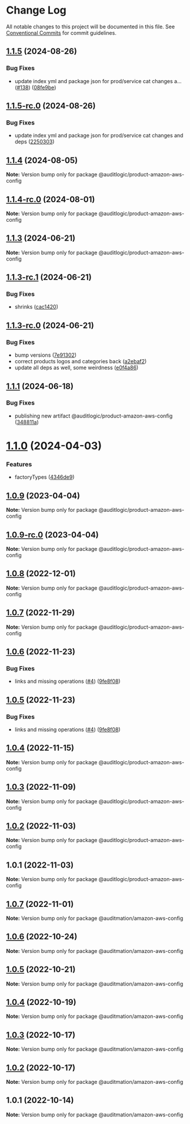 # Change Log

All notable changes to this project will be documented in this file.
See [Conventional Commits](https://conventionalcommits.org) for commit guidelines.

## [1.1.5](https://github.com/auditlogic/product/compare/@auditlogic/product-amazon-aws-config@1.1.4...@auditlogic/product-amazon-aws-config@1.1.5) (2024-08-26)


### Bug Fixes

* update index yml and package json for prod/service cat changes a… ([#138](https://github.com/auditlogic/product/issues/138)) ([08fe9be](https://github.com/auditlogic/product/commit/08fe9beb1c8457462a19bc69caa02e6212d97e1a))





## [1.1.5-rc.0](https://github.com/auditlogic/product/compare/@auditlogic/product-amazon-aws-config@1.1.4...@auditlogic/product-amazon-aws-config@1.1.5-rc.0) (2024-08-26)


### Bug Fixes

* update index yml and package json for prod/service cat changes and deps ([2250303](https://github.com/auditlogic/product/commit/225030363a363608240135b7ebed386b28f01e4b))





## [1.1.4](https://github.com/auditlogic/product/compare/@auditlogic/product-amazon-aws-config@1.1.3...@auditlogic/product-amazon-aws-config@1.1.4) (2024-08-05)

**Note:** Version bump only for package @auditlogic/product-amazon-aws-config





## [1.1.4-rc.0](https://github.com/auditlogic/product/compare/@auditlogic/product-amazon-aws-config@1.1.3...@auditlogic/product-amazon-aws-config@1.1.4-rc.0) (2024-08-01)

**Note:** Version bump only for package @auditlogic/product-amazon-aws-config





## [1.1.3](https://github.com/auditlogic/product/compare/@auditlogic/product-amazon-aws-config@1.1.3-rc.1...@auditlogic/product-amazon-aws-config@1.1.3) (2024-06-21)

**Note:** Version bump only for package @auditlogic/product-amazon-aws-config





## [1.1.3-rc.1](https://github.com/auditlogic/product/compare/@auditlogic/product-amazon-aws-config@1.1.3-rc.0...@auditlogic/product-amazon-aws-config@1.1.3-rc.1) (2024-06-21)


### Bug Fixes

* shrinks ([cac1420](https://github.com/auditlogic/product/commit/cac14200fefcd8183ab69fe89a47bd3f70f563e9))





## [1.1.3-rc.0](https://github.com/auditlogic/product/compare/@auditlogic/product-amazon-aws-config@1.1.1...@auditlogic/product-amazon-aws-config@1.1.3-rc.0) (2024-06-21)


### Bug Fixes

* bump versions ([7e91302](https://github.com/auditlogic/product/commit/7e913023b8b312150ed7762c32fbbe616be71de5))
* correct products logos and categories back ([a2ebaf2](https://github.com/auditlogic/product/commit/a2ebaf2efe8e232e6ff22c774c456048771f9469))
* update all deps as well, some weirdness ([e0f4a86](https://github.com/auditlogic/product/commit/e0f4a864714e2d3de6bbf3da014d5312fe53be2f))





## [1.1.1](https://github.com/auditlogic/product/compare/@auditlogic/product-amazon-aws-config@1.1.0...@auditlogic/product-amazon-aws-config@1.1.1) (2024-06-18)


### Bug Fixes

* publishing new artifact @auditlogic/product-amazon-aws-config ([348811a](https://github.com/auditlogic/product/commit/348811ac1d9162f62b1f5430634b576b2364f115))





# [1.1.0](https://github.com/auditlogic/product/compare/@auditlogic/product-amazon-aws-config@1.0.9...@auditlogic/product-amazon-aws-config@1.1.0) (2024-04-03)


### Features

* factoryTypes ([4346de9](https://github.com/auditlogic/product/commit/4346de92693aee892fccf725338ffc7b80ab182b))





## [1.0.9](https://github.com/auditlogic/product/compare/@auditlogic/product-amazon-aws-config@1.0.8...@auditlogic/product-amazon-aws-config@1.0.9) (2023-04-04)

**Note:** Version bump only for package @auditlogic/product-amazon-aws-config





## [1.0.9-rc.0](https://github.com/auditlogic/product/compare/@auditlogic/product-amazon-aws-config@1.0.8...@auditlogic/product-amazon-aws-config@1.0.9-rc.0) (2023-04-04)

**Note:** Version bump only for package @auditlogic/product-amazon-aws-config





## [1.0.8](https://github.com/auditlogic/product/compare/@auditlogic/product-amazon-aws-config@1.0.7...@auditlogic/product-amazon-aws-config@1.0.8) (2022-12-01)

**Note:** Version bump only for package @auditlogic/product-amazon-aws-config





## [1.0.7](https://github.com/auditlogic/product/compare/@auditlogic/product-amazon-aws-config@1.0.6...@auditlogic/product-amazon-aws-config@1.0.7) (2022-11-29)

**Note:** Version bump only for package @auditlogic/product-amazon-aws-config





## [1.0.6](https://github.com/auditlogic/product/compare/@auditlogic/product-amazon-aws-config@1.0.4...@auditlogic/product-amazon-aws-config@1.0.6) (2022-11-23)


### Bug Fixes

* links and missing operations ([#4](https://github.com/auditlogic/product/issues/4)) ([9fe8f08](https://github.com/auditlogic/product/commit/9fe8f08fe7c57fdb79f991ac35bd6ac2e7dcad38))





## [1.0.5](https://github.com/auditlogic/product/compare/@auditlogic/product-amazon-aws-config@1.0.4...@auditlogic/product-amazon-aws-config@1.0.5) (2022-11-23)


### Bug Fixes

* links and missing operations ([#4](https://github.com/auditlogic/product/issues/4)) ([9fe8f08](https://github.com/auditlogic/product/commit/9fe8f08fe7c57fdb79f991ac35bd6ac2e7dcad38))





## [1.0.4](https://github.com/auditlogic/product/compare/@auditlogic/product-amazon-aws-config@1.0.3...@auditlogic/product-amazon-aws-config@1.0.4) (2022-11-15)

**Note:** Version bump only for package @auditlogic/product-amazon-aws-config





## [1.0.3](https://github.com/auditlogic/product/compare/@auditlogic/product-amazon-aws-config@1.0.2...@auditlogic/product-amazon-aws-config@1.0.3) (2022-11-09)

**Note:** Version bump only for package @auditlogic/product-amazon-aws-config





## [1.0.2](https://github.com/auditlogic/product/compare/@auditlogic/product-amazon-aws-config@1.0.1...@auditlogic/product-amazon-aws-config@1.0.2) (2022-11-03)

**Note:** Version bump only for package @auditlogic/product-amazon-aws-config





## 1.0.1 (2022-11-03)

**Note:** Version bump only for package @auditlogic/product-amazon-aws-config





## [1.0.7](https://github.com/auditmation/store-content/compare/@auditmation/amazon-aws-config@1.0.6...@auditmation/amazon-aws-config@1.0.7) (2022-11-01)

**Note:** Version bump only for package @auditmation/amazon-aws-config





## [1.0.6](https://github.com/auditmation/store-content/compare/@auditmation/amazon-aws-config@1.0.5...@auditmation/amazon-aws-config@1.0.6) (2022-10-24)

**Note:** Version bump only for package @auditmation/amazon-aws-config





## [1.0.5](https://github.com/auditmation/store-content/compare/@auditmation/amazon-aws-config@1.0.4...@auditmation/amazon-aws-config@1.0.5) (2022-10-21)

**Note:** Version bump only for package @auditmation/amazon-aws-config





## [1.0.4](https://github.com/auditmation/store-content/compare/@auditmation/amazon-aws-config@1.0.3...@auditmation/amazon-aws-config@1.0.4) (2022-10-19)

**Note:** Version bump only for package @auditmation/amazon-aws-config





## [1.0.3](https://github.com/auditmation/store-content/compare/@auditmation/amazon-aws-config@1.0.2...@auditmation/amazon-aws-config@1.0.3) (2022-10-17)

**Note:** Version bump only for package @auditmation/amazon-aws-config





## [1.0.2](https://github.com/auditmation/store-content/compare/@auditmation/amazon-aws-config@1.0.1...@auditmation/amazon-aws-config@1.0.2) (2022-10-17)

**Note:** Version bump only for package @auditmation/amazon-aws-config





## 1.0.1 (2022-10-14)

**Note:** Version bump only for package @auditmation/amazon-aws-config
